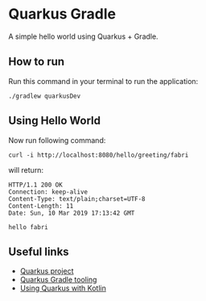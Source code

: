
# Quarkus Gradle
A simple hello world using Quarkus + Gradle.

## How to run
Run this command in your terminal to run the application:
```
./gradlew quarkusDev
```

## Using Hello World
Now run following command:
```
curl -i http://localhost:8080/hello/greeting/fabri
```
will return:
```
HTTP/1.1 200 OK
Connection: keep-alive
Content-Type: text/plain;charset=UTF-8
Content-Length: 11
Date: Sun, 10 Mar 2019 17:13:42 GMT

hello fabri
```

## Useful links
* [Quarkus project](https://quarkus.io/)
* [Quarkus Gradle tooling](https://quarkus.io/guides/gradle-tooling)
* [Using Quarkus with Kotlin](https://quarkus.io/guides/kotlin)
